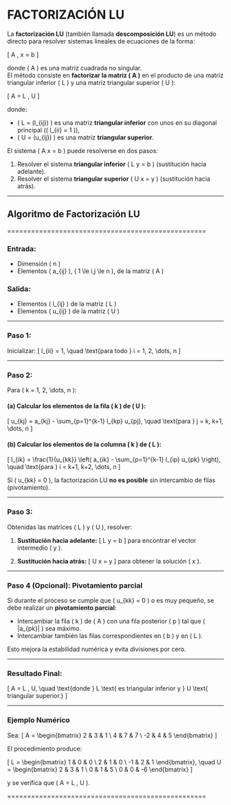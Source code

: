 # FACTORIZACIÓN LU

La **factorización LU** (también llamada **descomposición LU**) es un método directo para resolver sistemas lineales de ecuaciones de la forma:

\[
A \, x = b
\]

donde \( A \) es una matriz cuadrada no singular.  
El método consiste en **factorizar la matriz \( A \)** en el producto de una matriz triangular inferior \( L \) y una matriz triangular superior \( U \):

\[
A = L \, U
\]

donde:
- \( L = (l_{ij}) \) es una matriz **triangular inferior** con unos en su diagonal principal (\( l_{ii} = 1 \)),
- \( U = (u_{ij}) \) es una matriz **triangular superior**.

El sistema \( A x = b \) puede resolverse en dos pasos:

1. Resolver el sistema **triangular inferior** \( L y = b \) (sustitución hacia adelante).  
2. Resolver el sistema **triangular superior** \( U x = y \) (sustitución hacia atrás).

---

## Algoritmo de Factorización LU
==================================================

### Entrada:
- Dimensión \( n \)
- Elementos \( a_{ij} \), \( 1 \le i,j \le n \), de la matriz \( A \)

### Salida:
- Elementos \( l_{ij} \) de la matriz \( L \)
- Elementos \( u_{ij} \) de la matriz \( U \)

---

### Paso 1:
Inicializar:
\[
l_{ii} = 1, \quad \text{para todo } i = 1, 2, \dots, n
\]

---

### Paso 2:
Para \( k = 1, 2, \dots, n \):

#### (a) Calcular los elementos de la fila \( k \) de \( U \):
\[
u_{kj} = a_{kj} - \sum_{p=1}^{k-1} l_{kp} u_{pj}, \quad \text{para } j = k, k+1, \dots, n
\]

#### (b) Calcular los elementos de la columna \( k \) de \( L \):
\[
l_{ik} = \frac{1}{u_{kk}} \left( a_{ik} - \sum_{p=1}^{k-1} l_{ip} u_{pk} \right), \quad \text{para } i = k+1, k+2, \dots, n
\]

Si \( u_{kk} = 0 \), la factorización LU **no es posible** sin intercambio de filas (pivotamiento).

---

### Paso 3:
Obtenidas las matrices \( L \) y \( U \), resolver:

1. **Sustitución hacia adelante:**
   \[
   L y = b
   \]
   para encontrar el vector intermedio \( y \).

2. **Sustitución hacia atrás:**
   \[
   U x = y
   \]
   para obtener la solución \( x \).

---

### Paso 4 (Opcional): Pivotamiento parcial

Si durante el proceso se cumple que \( u_{kk} = 0 \) o es muy pequeño, se debe realizar un **pivotamiento parcial**:
- Intercambiar la fila \( k \) de \( A \) con una fila posterior \( p \) tal que \( |a_{pk}| \) sea máximo.
- Intercambiar también las filas correspondientes en \( b \) y en \( L \).

Esto mejora la estabilidad numérica y evita divisiones por cero.

---

### Resultado Final:
\[
A = L \, U, \quad \text{donde } L \text{ es triangular inferior y } U \text{ triangular superior.}
\]

---

### Ejemplo Numérico

Sea:
\[
A = 
\begin{bmatrix}
2 & 3 & 1 \\
4 & 7 & 7 \\
-2 & 4 & 5
\end{bmatrix}
\]

El procedimiento produce:

\[
L = 
\begin{bmatrix}
1 & 0 & 0 \\
2 & 1 & 0 \\
-1 & 2 & 1
\end{bmatrix}, \quad
U =
\begin{bmatrix}
2 & 3 & 1 \\
0 & 1 & 5 \\
0 & 0 & -6
\end{bmatrix}
\]

y se verifica que \( A = L \, U \).

==================================================

